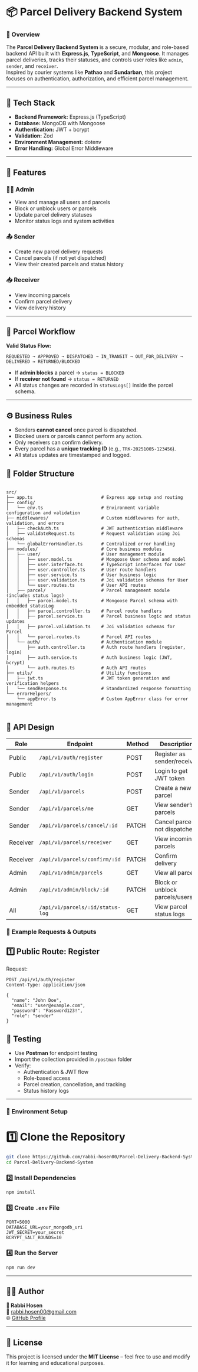 # 📦 Parcel Delivery Backend System

### 🚀 Overview
The **Parcel Delivery Backend System** is a secure, modular, and role-based backend API built with **Express.js**, **TypeScript**, and **Mongoose**. It manages parcel deliveries, tracks their statuses, and controls user roles like `admin`, `sender`, and `receiver`.  
Inspired by courier systems like **Pathao** and **Sundarban**, this project focuses on authentication, authorization, and efficient parcel management.

---

## 🧱 Tech Stack

- **Backend Framework:** Express.js (TypeScript)
- **Database:** MongoDB with Mongoose
- **Authentication:** JWT + bcrypt
- **Validation:** Zod
- **Environment Management:** dotenv
- **Error Handling:** Global Error Middleware

---

## 🔐 Features

### 👨‍💼 Admin
- View and manage all users and parcels  
- Block or unblock users or parcels  
- Update parcel delivery statuses  
- Monitor status logs and system activities  

### 📤 Sender
- Create new parcel delivery requests  
- Cancel parcels (if not yet dispatched)  
- View their created parcels and status history  

### 📥 Receiver
- View incoming parcels  
- Confirm parcel delivery  
- View delivery history  

---

## 🧩 Parcel Workflow

**Valid Status Flow:**
```
REQUESTED → APPROVED → DISPATCHED → IN_TRANSIT → OUT_FOR_DELIVERY → DELIVERED → RETURNED/BLOCKED
```

- If **admin blocks** a parcel → `status = BLOCKED`
- If **receiver not found** → `status = RETURNED`
- All status changes are recorded in `statusLogs[]` inside the parcel schema.

---

## ⚙️ Business Rules

- Senders **cannot cancel** once parcel is dispatched.  
- Blocked users or parcels cannot perform any action.  
- Only receivers can confirm delivery.  
- Every parcel has a **unique tracking ID** (e.g., `TRK-20251005-123456`).  
- All status updates are timestamped and logged.


## 🧱 Folder Structure

```plaintext

src/
├── app.ts                          # Express app setup and routing
├── config/
│   └── env.ts                      # Environment variable configuration and validation
├── middlewares/                    # Custom middlewares for auth, validation, and errors
│   ├── checkAuth.ts                # JWT authentication middleware
│   ├── validateRequest.ts          # Request validation using Joi schemas
│   └── globalErrorHandler.ts       # Centralized error handling
├── modules/                        # Core business modules
│   ├── user/                       # User management module
│   │   ├── user.model.ts           # Mongoose User schema and model
│   │   ├── user.interface.ts       # TypeScript interfaces for User
│   │   ├── user.controller.ts      # User route handlers
│   │   ├── user.service.ts         # User business logic
│   │   ├── user.validation.ts      # Joi validation schemas for User
│   │   └── user.routes.ts          # User API routes
│   ├── parcel/                     # Parcel management module (includes status logs)
│   │   ├── parcel.model.ts         # Mongoose Parcel schema with embedded statusLog
│   │   ├── parcel.controller.ts    # Parcel route handlers
│   │   ├── parcel.service.ts       # Parcel business logic and status updates
│   │   ├── parcel.validation.ts    # Joi validation schemas for Parcel
│   │   └── parcel.routes.ts        # Parcel API routes
│   └── auth/                       # Authentication module
│       ├── auth.controller.ts      # Auth route handlers (register, login)
│       ├── auth.service.ts         # Auth business logic (JWT, bcrypt)
│       └── auth.routes.ts          # Auth API routes
├── utils/                          # Utility functions
│   ├── jwt.ts                      # JWT token generation and verification helpers
│   └── sendResponse.ts             # Standardized response formatting
└── errorHelpers/
    └── appError.ts                 # Custom AppError class for error management


````

## 🧠 API Design



| Role      | Endpoint                          | Method | Description                          |
|-----------|----------------------------------|--------|--------------------------------------|
| Public    | `/api/v1/auth/register`           | POST   | Register as sender/receiver          |
| Public    | `/api/v1/auth/login`              | POST   | Login to get JWT token               |
| Sender    | `/api/v1/parcels`                 | POST   | Create a new parcel                  |
| Sender    | `/api/v1/parcels/me`              | GET    | View sender’s parcels                |
| Sender    | `/api/v1/parcels/cancel/:id`     | PATCH  | Cancel parcel if not dispatched      |
| Receiver  | `/api/v1/parcels/receiver`        | GET    | View incoming parcels                |
| Receiver  | `/api/v1/parcels/confirm/:id`     | PATCH  | Confirm delivery                     |
| Admin     | `/api/v1/admin/parcels`           | GET    | View all parcels                     |
| Admin     | `/api/v1/admin/block/:id`         | PATCH  | Block or unblock parcels/users       |
| All       | `/api/v1/parcels/:id/status-log`  | GET    | View parcel status logs              |


### 🔹 Example Requests & Outputs </br>
##  1️⃣ Public Route: Register
Request:

````
POST /api/v1/auth/register
Content-Type: application/json

{
  "name": "John Doe",
  "email": "user@example.com",
  "password": "Password123!",
  "role": "sender"
}

````



## 🧪 Testing

- Use **Postman** for endpoint testing  
- Import the collection provided in `/postman` folder  
- Verify:
  - Authentication & JWT flow  
  - Role-based access  
  - Parcel creation, cancellation, and tracking  
  - Status history logs  

---

### 🧰 Environment Setup

# 1️⃣ Clone the Repository
```bash
git clone https://github.com/rabbi-hosen00/Parcel-Delivery-Backend-System.git
cd Parcel-Delivery-Backend-System
```

### 2️⃣ Install Dependencies
```bash
npm install
```

### 3️⃣ Create `.env` File
```
PORT=5000
DATABASE_URL=your_mongodb_uri
JWT_SECRET=your_secret
BCRYPT_SALT_ROUNDS=10
```

### 4️⃣ Run the Server
```bash
npm run dev
```


---

## 🧑‍💻 Author
**👤 Rabbi Hosen**  
📧 [rabbi.hosen00@gmail.com](mailto:rabbi.hosen00@gmail.com)  
🌐 [GitHub Profile](https://github.com/rabbi-hosen00)

---

## 🪪 License
This project is licensed under the **MIT License** – feel free to use and modify it for learning and educational purposes.

